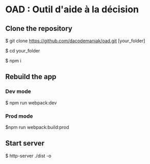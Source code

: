 # OAD : Outil d'aide à la décision

## Clone the repository

$ git clone https://github.com/dacodemaniak/oad.git [your_folder]

$ cd your_folder

$ npm i

## Rebuild the app

### Dev mode

$ npm run webpack:dev

### Prod mode

$npm run webpack:build:prod

## Start server

$ http-server ./dist -o
